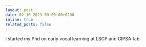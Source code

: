 ```yaml
---
layout: post
date: 02-10-2023 09:00:00+0200
inline: true
related_posts: false
---
```


I started my Phd on early vocal learning at LSCP and GIPSA-lab.
